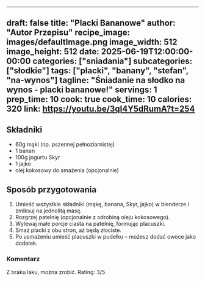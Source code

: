 
---
draft: false
title: "Placki Bananowe"
author: "Autor Przepisu"
recipe_image: images/defaultImage.png
image_width: 512
image_height: 512
date: 2025-06-19T12:00:00-00:00
categories: ["sniadania"]
subcategories: ["słodkie"]
tags: ["placki", "banany", "stefan", "na-wynos"]
tagline: "Śniadanie na słodko na wynos - placki bananowe!"
servings: 1
prep_time: 10
cook: true
cook_time: 10
calories: 320
link: https://youtu.be/3qI4Y5dRumA?t=254
---

## Składniki
- 60g mąki (np. pszennej pełnoziarnistej)
- 1 banan
- 100g jogurtu Skyr
- 1 jajko
- olej kokosowy do smażenia (opcjonalnie)

## Sposób przygotowania

1. Umieść wszystkie składniki (mąkę, banana, Skyr, jajko) w blenderze i zmiksuj na jednolitą masę.
2. Rozgrzej patelnię (opcjonalnie z odrobiną oleju kokosowego).
3. Wylewaj małe porcje ciasta na patelnię, formując placuszki.
4. Smaż placki z obu stron, aż będą złociste.
5. Po usmażeniu umieść placuszki w pudełku – możesz dodać owoce jako dodatek.

### Komentarz
Z braku laku, można zrobić. Rating: 3/5

